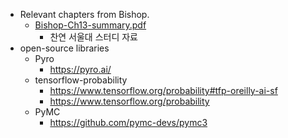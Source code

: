 * Relevant chapters from Bishop.
  * [Bishop-Ch13-summary.pdf](files/Bishop-Ch13-summary.pdf)
    * 찬연 서울대 스터디 자료
* open-source libraries
  * Pyro
    * https://pyro.ai/
  * tensorflow-probability
    * https://www.tensorflow.org/probability#tfp-oreilly-ai-sf
    * https://www.tensorflow.org/probability
  * PyMC
    * https://github.com/pymc-devs/pymc3
